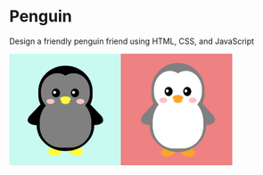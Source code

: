 # Penguin
Design a friendly penguin friend using HTML, CSS, and JavaScript

<img align="left" width="200" height="200" src="https://github.com/cetienn01/Penguin/blob/master/img/penguin_1.png">
<img align="left" width="200" height="200" src="https://github.com/cetienn01/Penguin/blob/master/img/penguin_2.png">
